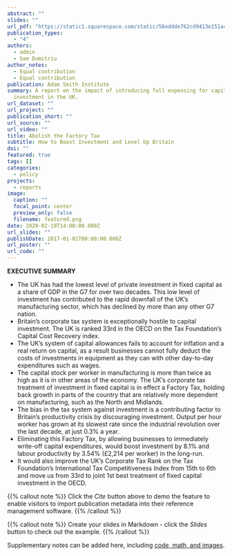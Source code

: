 ```yaml
---
abstract: ""
slides: ""
url_pdf: "https://static1.squarespace.com/static/56eddde762cd9413e151ac92/t/5e4c2406d37804306a23664c/1582048264192/Abolishing+the+Factory+Tax+-+Sam+Dumitriu+%26+Dr+Pedro+Serodio+-+Final.pdf"
publication_types:
  - "4"
authors:
  - admin
  - Sam Dumitriu
author_notes:
  - Equal contribution
  - Equal contribution
publication: Adam Smith Institute
summary: A report on the impact of introducing full expensing for capital
  investment in the UK.
url_dataset: ""
url_project: ""
publication_short: ""
url_source: ""
url_video: ""
title: Abolish the Factory Tax
subtitle: How to Boost Investment and Level Up Britain
doi: ""
featured: true
tags: []
categories:
  - policy
projects:
  - reports
image:
  caption: ""
  focal_point: center
  preview_only: false
  filename: featured.png
date: 2020-02-19T14:00:00.000Z
url_slides: ""
publishDate: 2017-01-01T00:00:00.000Z
url_poster: ""
url_code: ""
---
```

**EXECUTIVE SUMMARY**

* The UK has had the lowest level of private investment in fixed capital as a share of GDP in the G7 for over two decades. This low level of investment has contributed to the rapid downfall of the UK’s manufacturing sector, which has declined by more than any other G7 nation.
* Britain’s corporate tax system is exceptionally hostile to capital investment. The UK is ranked 33rd in the OECD on the Tax Foundation’s Capital Cost Recovery index.
* The UK’s system of capital allowances fails to account for inflation and a real return on capital, as a result businesses cannot fully deduct the costs of investments in equipment as they can with other day-to-day expenditures such as wages.
* The capital stock per worker in manufacturing is more than twice as high as it is in other areas of the economy. The UK’s corporate tax treatment of investment in fixed capital is in effect a Factory Tax, holding back growth in parts of the country that are relatively more dependent on manufacturing, such as the North and Midlands.
* The bias in the tax system against investment is a contributing factor to Britain’s productivity crisis by discouraging investment. Output per hour worker has grown at its slowest rate since the industrial revolution over the last decade, at just 0.3% a year.
* Eliminating this Factory Tax, by allowing businesses to immediately write-off capital expenditures, would boost investment by 8.1% and labour productivity by 3.54% (£2,214 per worker) in the long-run.
* It would also improve the UK’s Corporate Tax Rank on the Tax Foundation’s International Tax Competitiveness Index from 15th to 6th and move us from 33rd to joint 1st best treatment of fixed capital investment in the OECD.

{{% callout note %}}
Click the *Cite* button above to demo the feature to enable visitors to import publication metadata into their reference management software.
{{% /callout %}}

{{% callout note %}}
Create your slides in Markdown - click the *Slides* button to check out the example.
{{% /callout %}}

Supplementary notes can be added here, including [code, math, and images](https://wowchemy.com/docs/writing-markdown-latex/).
